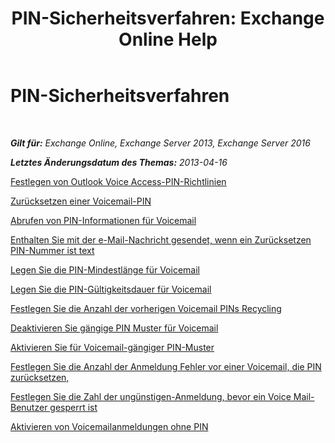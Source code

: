 ﻿---
title: 'PIN-Sicherheitsverfahren: Exchange Online Help'
TOCTitle: PIN-Sicherheitsverfahren
ms:assetid: 58e4b02e-dc99-46b8-a65d-d441bbfee8a9
ms:mtpsurl: https://technet.microsoft.com/de-de/library/JJ863110(v=EXCHG.150)
ms:contentKeyID: 50554831
ms.date: 05/23/2018
mtps_version: v=EXCHG.150
ms.translationtype: MT
---

# PIN-Sicherheitsverfahren

 

_**Gilt für:** Exchange Online, Exchange Server 2013, Exchange Server 2016_

_**Letztes Änderungsdatum des Themas:** 2013-04-16_

[Festlegen von Outlook Voice Access-PIN-Richtlinien](set-outlook-voice-access-pin-policies-exchange-2013-help.md)

[Zurücksetzen einer Voicemail-PIN](reset-a-voice-mail-pin-exchange-2013-help.md)

[Abrufen von PIN-Informationen für Voicemail](retrieve-voice-mail-pin-information-exchange-2013-help.md)

[Enthalten Sie mit der e-Mail-Nachricht gesendet, wenn ein Zurücksetzen PIN-Nummer ist text](include-text-with-the-email-message-sent-when-a-pin-is-reset-exchange-2013-help.md)

[Legen Sie die PIN-Mindestlänge für Voicemail](set-the-minimum-pin-length-for-voice-mail-exchange-2013-help.md)

[Legen Sie die PIN-Gültigkeitsdauer für Voicemail](set-the-pin-lifetime-for-voice-mail-exchange-2013-help.md)

[Festlegen Sie die Anzahl der vorherigen Voicemail PINs Recycling](set-the-number-of-previous-voice-mail-pins-to-recycle-exchange-2013-help.md)

[Deaktivieren Sie gängige PIN Muster für Voicemail](disable-common-pin-patterns-for-voice-mail-exchange-2013-help.md)

[Aktivieren Sie für Voicemail-gängiger PIN-Muster](enable-common-pin-patterns-for-voice-mail-exchange-2013-help.md)

[Festlegen Sie die Anzahl der Anmeldung Fehler vor einer Voicemail, die PIN zurücksetzen,](set-the-number-of-sign-in-failures-before-a-voice-mail-pin-is-reset-exchange-2013-help.md)

[Festlegen Sie die Zahl der ungünstigen-Anmeldung, bevor ein Voice Mail-Benutzer gesperrt ist](set-the-number-of-sign-in-failures-before-a-voice-mail-user-is-locked-out-exchange-2013-help.md)

[Aktivieren von Voicemailanmeldungen ohne PIN](enable-pin-less-sign-ins-for-voice-mail-exchange-2013-help.md)

